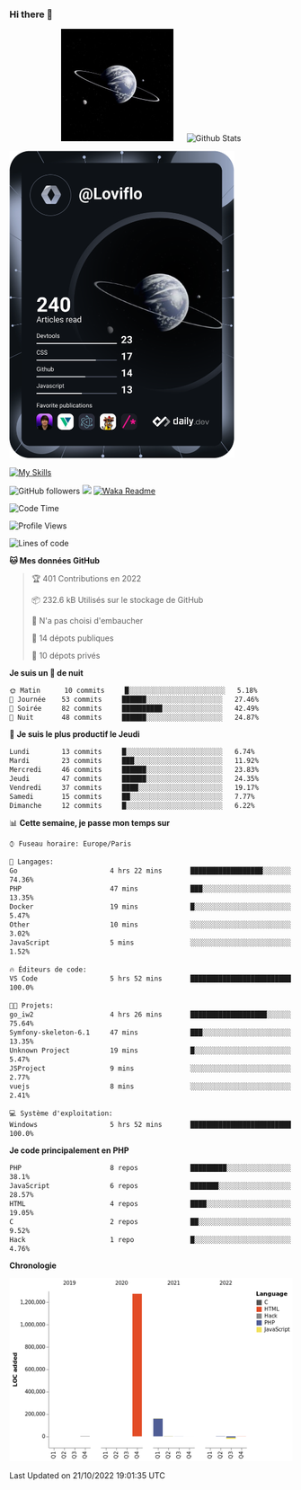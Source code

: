 ### Hi there 👋

<p align="center">
  <img src="https://github.com/Loviflo/Loviflo/blob/main/img/portrait.jpg" alt="Loviflo" height="200" style="margin-right: 20px"/>
  <img src="https://github-readme-stats.vercel.app/api?username=Loviflo&show_icons=true&theme=graywhite" alt="Github Stats" />
</p>

<a href="https://app.daily.dev/loviflo"><img src="https://github.com/loviflo/loviflo/blob/main/devcard.svg" width="400" alt="Loviflo's Dev Card"/></a>


[![My Skills](https://skillicons.dev/icons?i=php,laravel,symfony,mysql,js,ts,html,css,sass,angular,docker,webpack,vscode,figma,git,github,gitlab)](https://skillicons.dev)


![GitHub followers](https://img.shields.io/github/followers/Loviflo?label=Follow&style=social)
![](https://visitor-badge.glitch.me/badge?page_id=Loviflo.Loviflo)
[![Waka Readme](https://github.com/Loviflo/Loviflo/actions/workflows/update-stats.yml/badge.svg)](https://github.com/Loviflo/Loviflo/actions/workflows/update-stats.yml)

<!--START_SECTION:waka-->
![Code Time](http://img.shields.io/badge/Code%20Time-639%20hrs%2029%20mins-blue)

![Profile Views](http://img.shields.io/badge/Vues%20du%20profil-0-blue)

![Lines of code](https://img.shields.io/badge/Depuis%20Hello%20World%2C%20j%27ai%20%C3%A9crit-1%20Million%20Lignes%20de%20code-blue)

**🐱 Mes données GitHub** 

> 🏆 401 Contributions en 2022
 > 
> 📦 232.6 kB Utilisés sur le stockage de GitHub 
 > 
> 🚫 N'a pas choisi d'embaucher
 > 
> 📜 14 dépots publiques 
 > 
> 🔑 10 dépots privés  
 > 
**Je suis un 🦉 de nuit** 

```text
🌞 Matin      10 commits     █░░░░░░░░░░░░░░░░░░░░░░░░   5.18% 
🌆 Journée    53 commits     ██████░░░░░░░░░░░░░░░░░░░   27.46% 
🌃 Soirée     82 commits     ██████████░░░░░░░░░░░░░░░   42.49% 
🌙 Nuit       48 commits     ██████░░░░░░░░░░░░░░░░░░░   24.87%

```
📅 **Je suis le plus productif le Jeudi** 

```text
Lundi        13 commits     █░░░░░░░░░░░░░░░░░░░░░░░░   6.74% 
Mardi        23 commits     ███░░░░░░░░░░░░░░░░░░░░░░   11.92% 
Mercredi     46 commits     ██████░░░░░░░░░░░░░░░░░░░   23.83% 
Jeudi        47 commits     ██████░░░░░░░░░░░░░░░░░░░   24.35% 
Vendredi     37 commits     ████░░░░░░░░░░░░░░░░░░░░░   19.17% 
Samedi       15 commits     ██░░░░░░░░░░░░░░░░░░░░░░░   7.77% 
Dimanche     12 commits     █░░░░░░░░░░░░░░░░░░░░░░░░   6.22%

```


📊 **Cette semaine, je passe mon temps sur** 

```text
⌚︎ Fuseau horaire: Europe/Paris

💬 Langages: 
Go                       4 hrs 22 mins       ██████████████████░░░░░░░   74.36% 
PHP                      47 mins             ███░░░░░░░░░░░░░░░░░░░░░░   13.35% 
Docker                   19 mins             █░░░░░░░░░░░░░░░░░░░░░░░░   5.47% 
Other                    10 mins             ░░░░░░░░░░░░░░░░░░░░░░░░░   3.02% 
JavaScript               5 mins              ░░░░░░░░░░░░░░░░░░░░░░░░░   1.52%

🔥 Éditeurs de code: 
VS Code                  5 hrs 52 mins       █████████████████████████   100.0%

🐱‍💻 Projets: 
go_iw2                   4 hrs 26 mins       ███████████████████░░░░░░   75.64% 
Symfony-skeleton-6.1     47 mins             ███░░░░░░░░░░░░░░░░░░░░░░   13.35% 
Unknown Project          19 mins             █░░░░░░░░░░░░░░░░░░░░░░░░   5.47% 
JSProject                9 mins              ░░░░░░░░░░░░░░░░░░░░░░░░░   2.77% 
vuejs                    8 mins              ░░░░░░░░░░░░░░░░░░░░░░░░░   2.41%

💻 Système d'exploitation: 
Windows                  5 hrs 52 mins       █████████████████████████   100.0%

```

**Je code principalement en PHP** 

```text
PHP                      8 repos             █████████░░░░░░░░░░░░░░░░   38.1% 
JavaScript               6 repos             ███████░░░░░░░░░░░░░░░░░░   28.57% 
HTML                     4 repos             ████░░░░░░░░░░░░░░░░░░░░░   19.05% 
C                        2 repos             ██░░░░░░░░░░░░░░░░░░░░░░░   9.52% 
Hack                     1 repo              █░░░░░░░░░░░░░░░░░░░░░░░░   4.76%

```


**Chronologie**

![Chart not found](https://raw.githubusercontent.com/Loviflo/Loviflo/main/charts/bar_graph.png) 


 Last Updated on 21/10/2022 19:01:35 UTC
<!--END_SECTION:waka-->
